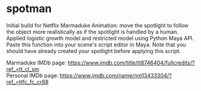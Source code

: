 # spotman
Initial build for Netflix Marmaduke Animation: move the spotlight to follow the object more realistically as if the spotlight is handled by a human.
Applied logistic growth model and restricted model using Python Maya API.
Paste this function into your scene's script editor in Maya. Note that you should have already created your spotlight before applying this script.

Marmaduke IMDb page: https://www.imdb.com/title/tt8746404/fullcredits/?ref_=tt_cl_sm <br /> 
Personal IMDb page: https://www.imdb.com/name/nm13433304/?ref_=ttfc_fc_cr88
